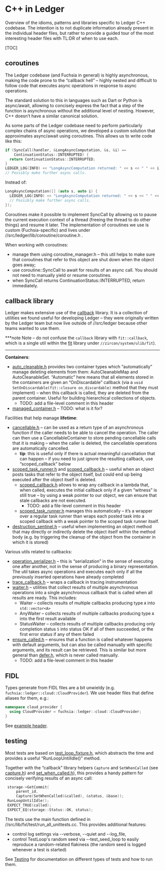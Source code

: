 # C++ in Ledger

Overview of the idioms, patterns and libraries specific to Ledger C++ codebase.
The intention is to not duplicate information already present in the individual
header files, but rather to provide a guided tour of the most interesting header
files with TL:DR of when to use each.

[TOC]

## coroutines

The Ledger codebase (and Fuchsia in general) is highly asynchronous, making the code
prone to the “callback hell” – highly nested and difficult to follow code that
executes async operations in response to async operations.

The standard solution to this in languages such as Dart or Python is
async/await, allowing to concisely express the fact that a step of the function
is asynchronous without the additional level of nesting. However, C++ doesn’t
have a similar canonical solution.

As some parts of the Ledger codebase need to perform particularly complex chains of
async operations, we developed a custom solution that approximates async/await
using coroutines. This allows us to write code like this:


```cpp
if (SyncCall(handler, &LongAsyncComputation, &s, &i) ==
    ContinuationStatus::INTERRUPTED) {
  return ContinuationStatus::INTERRUPTED;
}
LEDGER_LOG(INFO) << "LongAsyncComputation returned: " << s << " " << i;
// Possibly make further async calls.
```

Instead of:

```cpp
LongAsyncComputation([] (auto s, auto i) {
  LEDGER_LOG(INFO) << "LongAsyncComputation returned: " << s << " " << i;
  // Possibly make further async calls.
});
```


Coroutines make it possible to implement SyncCall by allowing us to pause the
current execution context of a thread (freeing the thread to do other things)
and resume it later. The implementation of coroutines we use is custom
(Fuchsia-specific) and lives under //src/ledger/lib/coroutine/coroutine.h .

When working with coroutines:

*   manage them using coroutine_manager.h – this util helps to make sure that
    coroutines that refer to this object are shut down when the object goes
    away;
*   use coroutine::SyncCall to await for results of an async call. You should
    not need to manually yield or resume coroutines.
*   when SyncCall returns ContinuationStatus::INTERRUPTED, return immediately.

## callback library

Ledger makes extensive use of the [callback] library. It is a collection of
utilities we found useful for developing Ledger – they were originally written
by the Ledger team but now live outside of //src/ledger because other teams
wanted to use them.

***note
Note – do not confuse the `callback` library with `fit::callback`, which is
a single util within the [fit] library under `//zircon/system/ulib/fit`).
***

**Containers**:

*   [auto_cleanable.h] provides two container types which “automatically” manage
    deleting elements from them: AutoCleanableMap and AutoCleanableSet.
    “Automatic” here means that all elements stored in the containers are given
    an “OnDiscardable” callback (via a
    `void SetOnDiscardable(fit::closure on_discardable)` method that they must
    implement) – when this callback is called, they are deleted from the parent
    container. Useful for building hierarchical collections of objects.
    *   TODO: add a file-level comment in this header
*   [managed_container.h] – TODO: what is it for?

Facilities that help manage **lifetime**:

*   [cancellable.h] – can be used as a return type of an asynchronous function
    if the caller needs to be able to cancel the operation. The caller can then
    use a CancellableContainer to store pending cancellable calls that it is
    making – when the caller is deleted, the cancellable operations are
    automatically cancelled.
    *   **tip**: this is useful only if there is actual meaningful cancellation
        that can happen – if you need to just ignore the resulting callback, use
        “scoped_callback” below
*   [scoped_task_runner.h] and [scoped_callback.h] – useful when an object posts
    tasks that refer to the object itself, but could end up being executed after
    the object itself is deleted.
    *   [scoped_callback.h] allows to wrap any callback in a lambda that, when
        called, executes the initial callback only if a given “witness” is still
        true – by using a weak pointer to our object, we can ensure that stale
        callbacks are not executed.
        *   TODO: add a file-level comment in this header
    *   [scoped_task_runner.h] manages this automatically – it’s a wrapper over
        a regular task runner than wraps each posted task into a scoped callback
        with a weak pointer to the scoped task runner itself.
*   [destruction_sentinel.h] – useful when implementing an object method that
    may directly or indirectly delete the object itself within the method body
    (e.g. by triggering the cleanup of the object from the container in which it
    is stored)

Various utils related to callbacks:

*   [operation_serializer.h] – this is “serialization” in the sense of executing
    one after another, not in the sense of producing a binary representation.
    The util takes async operations and executes each only if all the previously
    inserted operations have already completed
*   [trace_callback.h] – wraps a callback in tracing instrumentation
*   [waiter.h] – utilities that collect results of multiple asynchronous
    operations into a single asynchronous callback that is called when all
    results are ready. This includes:
    *   Waiter – collects results of multiple callbacks producing type `A` into
        `std::vector<A>`
    *   AnyWaiter – collects results of multiple callbacks producing type `A`
        into the first result available
    *   StatusWaiter – collects results of multiple callbacks producing only
        completion status `S` into status OK if all of them succeeded, or the
        first error status if any of them failed
*   [ensure_called.h] – ensures that a function is called whatever happens with
    default arguments, but can also be called manually with specific arguments,
    and its result can be retrieved. This is similar but more general than
    [defer.h], which is never called manually.
    *   TODO: add a file-level comment in this header

## FIDL

Types generate from FIDL files are a bit unwieldy (e.g.
`fuchsia::ledger::cloud::CloudProvider`). We use header files that define
aliases for them, e.g.:

```cpp
namespace cloud_provider {
  using CloudProvider = fuchsia::ledger::cloud::CloudProvider;
}
```

See [example header](/src/ledger/bin/fidl/include/types.h).

## testing

Most tests are based on [test_loop_fixture.h], which abstracts the time and
provides a useful “RunLoopUntilIdle()” method.

Together with the “callback” library helpers `Capture` and `SetWhenCalled` (see
[capture.h]) and [set_when_called.h]), this provides a handy pattern for
concisely verifying results of an async call:


```cpp
 storage->GetCommit(
     parent_id,
     Capture(SetWhenCalled(&called), &status, &base));
 RunLoopUntilIdle();
 EXPECT_TRUE(called);
 EXPECT_EQ(storage::Status::OK, status);
```

The tests use the main function defined in
//src/lib/fxl/test/run_all_unittests.cc. This provides additional features:

*   control log settings via --verbose, --quiet and --log_file,
*   control TestLoop's random seed via --test_seed_loop to easily reproduce a
    random-related flakiness (the random seed is logged whenever a test is
    started)

See [Testing](testing.md) for documentation on different types of tests and how
to run them.

[auto_cleanable.h]: /src/lib/callback/auto_cleanable.h
[callback]: /src/lib/callback
[cancellable.h]: /src/lib/callback/cancellable.h
[capture.h]: /src/ledger/lib/callback/capture.h
[defer.h]: /zircon/system/ulib/fit/include/lib/fit/defer.h
[destruction_sentinel.h]: /src/lib/callback/destruction_sentinel.h
[ensure_called.h]: /src/ledger/lib/callback/ensure_called.h
[fit]: /zircon/system/ulib/fit
[managed_container.h]: /src/ledger/lib/callback/managed_container.h
[operation_serializer.h]: /src/ledger/lib/callback/operation_serializer.h
[scoped_callback.h]: /src/lib/callback/scoped_callback.h
[scoped_task_runner.h]: /src/lib/callback/scoped_task_runner.h
[scoped_task_runner.h]: /src/lib/callback/scoped_task_runner.h
[set_when_called.h]: /src/ledger/lib/callback/set_when_called.h
[test_loop_fixture.h]: /src/lib/testing/loop_fixture/test_loop_fixture.h
[trace_callback.h]: /src/lib/callback/trace_callback.h
[waiter.h]: /src/lib/callback/waiter.h

